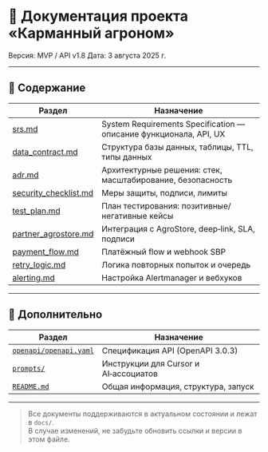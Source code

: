 
# 📘 Документация проекта «Карманный агроном»

Версия: MVP / API v1.8
Дата: 3 августа 2025 г.

---

## 📄 Содержание

| Раздел | Назначение |
|--------|------------|
| [srs.md](./srs.md) | System Requirements Specification — описание функционала, API, UX |
| [data_contract.md](./data_contract.md) | Структура базы данных, таблицы, TTL, типы данных |
| [adr.md](./adr.md) | Архитектурные решения: стек, масштабирование, безопасность |
| [security_checklist.md](./security_checklist.md) | Меры защиты, подписи, лимиты |
| [test_plan.md](./test_plan.md) | План тестирования: позитивные/негативные кейсы |
| [partner_agrostore.md](./partner_agrostore.md) | Интеграция с AgroStore, deep‑link, SLA, подписи |
| [payment_flow.md](./payment_flow.md) | Платёжный flow и webhook SBP |
| [retry_logic.md](./retry_logic.md) | Логика повторных попыток и очередь |
| [alerting.md](./alerting.md) | Настройка Alertmanager и вебхуков |

---

## 🧠 Дополнительно

| Раздел | Назначение |
|--------|------------|
| [`openapi/openapi.yaml`](../openapi/openapi.yaml) | Спецификация API (OpenAPI 3.0.3) |
| [`prompts/`](../prompts/) | Инструкции для Cursor и AI‑ассоциатов |
| [`README.md`](../README.md) | Общая информация, структура, запуск |

---

> Все документы поддерживаются в актуальном состоянии и лежат в `docs/`.  
> В случае изменений, не забудьте обновить ссылки и версии в этом файле.
